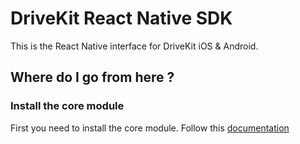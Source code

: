 # DriveKit React Native SDK

This is the React Native interface for DriveKit iOS & Android.

## Where do I go from here ?

### Install the core module

First you need to install the core module. Follow this [documentation](./packages//core/README.md)
